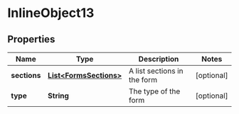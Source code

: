 

# InlineObject13


## Properties

Name | Type | Description | Notes
------------ | ------------- | ------------- | -------------
**sections** | [**List&lt;FormsSections&gt;**](FormsSections.md) | A list sections in the form |  [optional]
**type** | **String** | The type of the form |  [optional]



